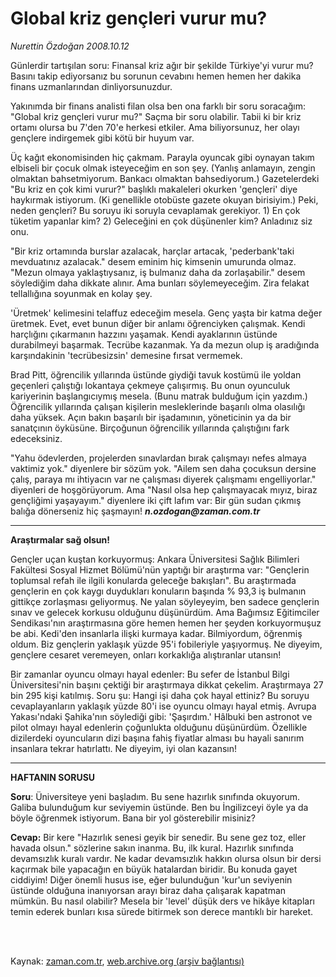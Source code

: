 # Global kriz gençleri vurur mu?

*Nurettin Özdoğan 2008.10.12*

<td class="columnist-detail">
<p>Günlerdir tartışılan soru: Finansal kriz ağır bir şekilde Türkiye'yi vurur mu?  Basını takip ediyorsanız bu sorunun cevabını hemen hemen her dakika finans uzmanlarından dinliyorsunuzdur.</p>
<p>
<div id="haberMetinDiv">
<p> Yakınımda bir finans analisti filan olsa ben ona farklı bir soru soracağım: "Global kriz gençleri vurur mu?" Saçma bir soru olabilir. Tabii ki bir kriz ortamı olursa bu 7'den 70'e herkesi etkiler. Ama biliyorsunuz, her olayı gençlere indirgemek gibi kötü bir huyum var.
<p> Üç kağıt ekonomisinden hiç çakmam. Parayla oyuncak gibi oynayan takım elbiseli bir çocuk olmak isteyeceğim en son şey. (Yanlış anlamayın, zengin olmaktan bahsetmiyorum. Bankacı olmaktan bahsediyorum.) Gazetelerdeki "Bu kriz en çok kimi vurur?" başlıklı makaleleri okurken 'gençleri' diye haykırmak istiyorum. (Ki genellikle otobüste gazete okuyan birisiyim.) Peki, neden gençleri? Bu soruyu iki soruyla cevaplamak gerekiyor. 1) En çok tüketim yapanlar kim? 2) Geleceğini en çok düşünenler kim? Anladınız siz onu.
<p> "Bir kriz ortamında burslar azalacak, harçlar artacak, 'pederbank'taki mevduatınız azalacak." desem eminim hiç kimsenin umurunda olmaz. "Mezun olmaya yaklaştıysanız, iş bulmanız daha da zorlaşabilir." desem söylediğim daha dikkate alınır. Ama bunları söylemeyeceğim. Zira felakat tellallığına soyunmak en kolay şey.
<p> 'Üretmek' kelimesini telaffuz edeceğim mesela. Genç yaşta bir katma değer üretmek. Evet, evet bunun diğer bir anlamı öğrenciyken çalışmak. Kendi harçlığını çıkarmanın hazzını yaşamak. Kendi ayaklarının üstünde durabilmeyi başarmak. Tecrübe kazanmak. Ya da mezun olup iş aradığında karşındakinin 'tecrübesizsin' demesine fırsat vermemek. 
<p> Brad Pitt, öğrencilik yıllarında üstünde giydiği tavuk kostümü ile yoldan geçenleri çalıştığı lokantaya çekmeye çalışırmış. Bu onun oyunculuk kariyerinin başlangıcıymış mesela. (Bunu matrak bulduğum için yazdım.) Öğrencilik yıllarında çalışan kişilerin mesleklerinde başarılı olma olasılığı daha yüksek. Açın bakın başarılı bir işadamının, yöneticinin ya da bir sanatçının öyküsüne. Birçoğunun öğrencilik yıllarında çalıştığını fark edeceksiniz.
<p> "Yahu ödevlerden, projelerden sınavlardan bırak çalışmayı nefes almaya vaktimiz yok." diyenlere bir sözüm yok. "Ailem sen daha çocuksun dersine çalış, paraya mı ihtiyacın var ne çalışması diyerek çalışmamı engelliyorlar." diyenleri de hoşgörüyorum. Ama "Nasıl olsa hep çalışmayacak mıyız, biraz gençliğimi yaşayayım." diyenlere iki çift lafım var: Bir gün sudan çıkmış balığa dönerseniz hiç şaşmayın! <i><b>n.ozdogan@zaman.com.tr</b></i>
<p><hr/>
<p><b>Araştırmalar sağ olsun!</b>
<p>Gençler uçan kuştan korkuyormuş: Ankara Üniversitesi Sağlık Bilimleri Fakültesi Sosyal Hizmet Bölümü'nün yaptığı bir araştırma var: "Gençlerin toplumsal refah ile ilgili konularda geleceğe bakışları". Bu araştırmada gençlerin en çok kaygı duydukları konuların başında % 93,3 iş bulmanın gittikçe zorlaşması geliyormuş. Ne yalan söyleyeyim, ben sadece gençlerin sınav ve gelecek korkusu olduğunu düşünürdüm. Ama Bağımsız Eğitimciler Sendikası'nın araştırmasına göre hemen hemen her şeyden korkuyormuşuz be abi. Kedi'den insanlarla ilişki kurmaya kadar. Bilmiyordum, öğrenmiş oldum. Biz gençlerin yaklaşık yüzde 95'i fobileriyle yaşıyormuş. Ne diyeyim, gençlere cesaret veremeyen, onları korkaklığa alıştıranlar utansın!
<p> Bir zamanlar oyuncu olmayı hayal edenler: Bu sefer de İstanbul Bilgi Üniversitesi'nin başını çektiği bir araştırmaya dikkat çekelim. Araştırmaya 27 bin 295 kişi katılmış. Soru şu: Hangi işi daha çok hayal ettiniz? Bu soruyu cevaplayanların yaklaşık yüzde 80'i ise oyuncu olmayı hayal etmiş. Avrupa Yakası'ndaki Şahika'nın söylediği gibi: 'Şaşırdım.' Hâlbuki ben astronot ve pilot olmayı hayal edenlerin çoğunlukta olduğunu düşünürdüm. Özellikle dizilerdeki oyuncuların dizi başına fahiş fiyatlar alması bu hayali sanırım insanlara tekrar hatırlattı. Ne diyeyim, iyi olan kazansın!
<p><hr/>
<p><b>HAFTANIN SORUSU</b>
<p><b>Soru</b>: Üniversiteye yeni başladım. Bu sene hazırlık sınıfında okuyorum. Galiba bulunduğum kur seviyemin üstünde. Ben bu İngilizceyi öyle ya da böyle öğrenmek istiyorum. Bana bir yol gösterebilir misiniz?
<p><b>Cevap:</b> Bir kere "Hazırlık senesi geyik bir senedir. Bu sene gez toz, eller havada olsun." sözlerine sakın inanma. Bu, ilk kural. Hazırlık sınıfında devamsızlık kuralı vardır. Ne kadar devamsızlık hakkın olursa olsun bir dersi kaçırmak bile yapacağın en büyük hatalardan biridir. Bu konuda gayet ciddiyim! Diğer önemli husus ise, eğer bulunduğun 'kur'un seviyenin üstünde olduğuna inanıyorsan arayı biraz daha çalışarak kapatman mümkün. Bu nasıl olabilir? Mesela bir 'level' düşük ders ve hikâye kitapları temin ederek bunları kısa sürede bitirmek son derece mantıklı bir hareket.</p></p></p></p></p></p></p></p></p></p></p></p></p></p></div>
</p>


<p><br>
		 </br></p></td>

Kaynak: [zaman.com.tr](http://zaman.com.tr/yazar.do?yazino=748099), [web.archive.org (arşiv bağlantısı)](http://web.archive.org/web/20120118012041/http://www.zaman.com.tr:80/yazar.do?yazino=748099)
